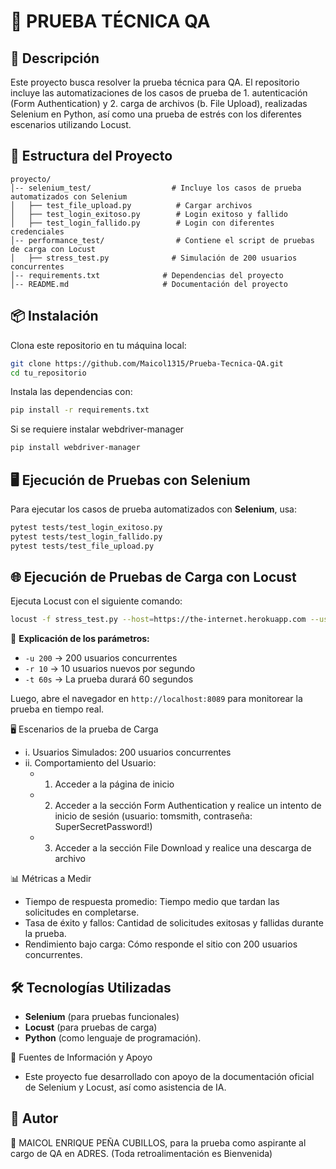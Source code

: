 # 🚀 PRUEBA TÉCNICA QA

## 📌 Descripción
Este proyecto busca resolver la prueba técnica para QA. El repositorio incluye las automatizaciones de los casos de prueba de 1. autenticación (Form Authentication) y 2. carga de archivos (b.	File Upload), realizadas Selenium en Python, así como una prueba de estrés con los diferentes escenarios utilizando Locust.

## 📂 Estructura del Proyecto
```
proyecto/
│-- selenium_test/                  # Incluye los casos de prueba automatizados con Selenium
│   ├── test_file_upload.py          # Cargar archivos
│   ├── test_login_exitoso.py        # Login exitoso y fallido
│   ├── test_login_fallido.py        # Login con diferentes credenciales
│-- performance_test/                # Contiene el script de pruebas de carga con Locust
│   ├── stress_test.py              # Simulación de 200 usuarios concurrentes
│-- requirements.txt              # Dependencias del proyecto
│-- README.md                     # Documentación del proyecto
```

## 📦 Instalación

Clona este repositorio en tu máquina local:
```sh
git clone https://github.com/Maicol1315/Prueba-Tecnica-QA.git
cd tu_repositorio
```

Instala las dependencias con:
```sh
pip install -r requirements.txt
```

Si se requiere instalar webdriver-manager
```sh
pip install webdriver-manager
```

## 🖥️ Ejecución de Pruebas con Selenium

Para ejecutar los casos de prueba automatizados con **Selenium**, usa:
```sh
pytest tests/test_login_exitoso.py
pytest tests/test_login_fallido.py
pytest tests/test_file_upload.py
```

## 🌐 Ejecución de Pruebas de Carga con Locust

Ejecuta Locust con el siguiente comando:
```sh
locust -f stress_test.py --host=https://the-internet.herokuapp.com --users 200 --spawn-rate 10 --run-time 60s
```

🔹 **Explicación de los parámetros:**
- `-u 200` → 200 usuarios concurrentes
- `-r 10` → 10 usuarios nuevos por segundo
- `-t 60s` → La prueba durará 60 segundos

Luego, abre el navegador en `http://localhost:8089` para monitorear la prueba en tiempo real.

🖥️ Escenarios de la prueba de Carga
  - i.	Usuarios Simulados: 200 usuarios concurrentes
  - ii.	Comportamiento del Usuario:
    - 1.	Acceder a la página de inicio
    - 2.	Acceder a la sección Form Authentication y realice un intento de inicio de sesión (usuario: tomsmith, contraseña: SuperSecretPassword!)
    - 3.	Acceder a la sección File Download y realice una descarga de archivo


📊 Métricas a Medir

- Tiempo de respuesta promedio: Tiempo medio que tardan las solicitudes en completarse.
- Tasa de éxito y fallos: Cantidad de solicitudes exitosas y fallidas durante la prueba.
- Rendimiento bajo carga: Cómo responde el sitio con 200 usuarios concurrentes.

## 🛠️ Tecnologías Utilizadas
- **Selenium** (para pruebas funcionales)
- **Locust** (para pruebas de carga)
- **Python** (como lenguaje de programación).

📖 Fuentes de Información y Apoyo
- Este proyecto fue desarrollado con apoyo de la documentación oficial de Selenium y Locust, así como asistencia de IA.

## 📜 Autor
🚀 MAICOL ENRIQUE PEÑA CUBILLOS, para la prueba como aspirante al cargo de QA en ADRES. (Toda retroalimentación es Bienvenida)


